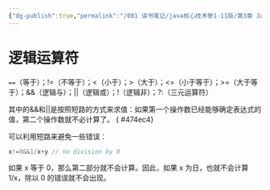 ```yaml
---
{"dg-publish":true,"permalink":"/001 读书笔记/java核心技术卷1-11版/第3章 Java的基本程序设计结构/3.5 运算符/3.5.7 关系和boolean运算符/","created":"2024-04-15T14:12:46.886+08:00","updated":"2024-06-01T10:43:22.865+08:00"}
---
```


# 逻辑运算符

`==`（等于）；!=（不等于）；<（小于）；>（大于）；<=（小于等于）；>=（大于等于）；&&（逻辑与）；||（逻辑或）；!（逻辑非）；?:（三元运算符）

其中的&&和||是按照短路的方式来求值：如果第一个操作数已经能够确定表达式的值，第二个操作数就不必计算了。
{ #474ec4}


可以利用短路来避免一些错误：

```java
x!=0&&1/x+y // no division by 0
```

如果 x 等于 0，那么第二部分就不会计算。因此，如果 x 为日，也就不会计算 1/x，除以 0 的错误就不会出现。